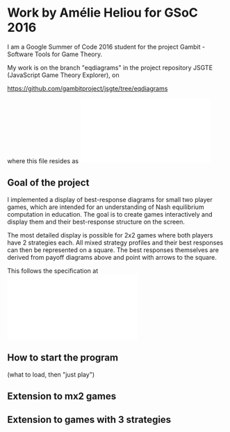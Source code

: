 # Work by Amélie Heliou for GSoC 2016

I am a Google Summer of Code 2016 student for the project
Gambit - Software Tools for Game Theory.

My work is on the branch "eqdiagrams" in the project
repository JSGTE (JavaScript Game Theory Explorer), on 

https://github.com/gambitproject/jsgte/tree/eqdiagrams

where this file resides as 
![./amelie.md](./amelie.md)

## Goal of the project

I implemented a display of best-response diagrams for small
two player games, which are intended for an understanding of
Nash equilibrium computation in education.
The goal is to create games interactively and display them
and their best-response structure on the screen.

The most detailed display is possible for 2x2 games where
both players have 2 strategies each. All mixed strategy
profiles and their best responses can then be represented on
a square. The best responses themselves are derived from
payoff diagrams above and point with arrows to the square.

This follows the specification at
![./INFOS/eqdiagrams.md](./INFOS/eqdiagrams.md)

## How to start the program

(what to load, then "just play")

## Extension to mx2 games

## Extension to games with 3 strategies


